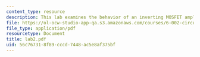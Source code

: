 ```yaml
---
content_type: resource
description: This lab examines the behavior of an inverting MOSFET amplifier.
file: https://ol-ocw-studio-app-qa.s3.amazonaws.com/courses/6-002-circuits-and-electronics-spring-2007/56c767318f89cccd7448ac5e8af375bf_lab2.pdf
file_type: application/pdf
resourcetype: Document
title: lab2.pdf
uid: 56c76731-8f89-cccd-7448-ac5e8af375bf
---
```

